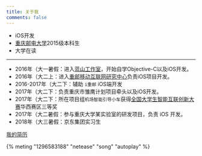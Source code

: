 ```yaml
---
title: 关于我
comments: false
---
```


- iOS开发
- [重庆邮电大学][1]2015级本科生
- 大学在读



---



* 2016年（大一暑假：进入[蓝山工作室][2]，开始自学Objective-C以及iOS开发。
* 2016年（大二上：进入[重邮移动互联网研究中心][3]负责iOS项目开发。
* 2016-2017年（大二下：辅助 `i重邮` iOS端开发
* 2017年（大二下：负责重庆市雏鹰计划项目牵头以及iOS开发。
* 2017年（大二下：所在项目组`机场智能引导小车`获得[全国大学生智能互联创新大赛][4]华西赛区三等奖
* 2017年（大二暑假：参与重庆大学某实验室的研发项目，负责 iOS 开发。
* 2018年（大三暑假：京东集团实习生



[我的简历][5]



{% meting "1296583188" "netease" "song" "autoplay" %}



[1]: http://www.cqupt.edu.cn/  "重庆邮电大学"
[2]: http://lanshan.studio/  "蓝山工作室"
[3]: http://nmid.cqupt.edu.cn/ "重邮移动互联网研究中心"
[4]: http://www.smarterconnected.org/  "全国大学生智能互联创新大赛"
[5]: http://luoyangcan.github.io/resume  "简历"


